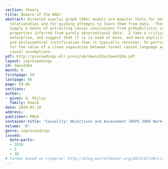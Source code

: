 ```yaml
---
section: theory
title: Beware of the DAG!
abstract: Directed acyclic graph (DAG) models are popular tools for describing causal
  relationships and for guiding attempts to learn them from data.  They appear to
  supply a means of extracting causal conclusions from probabilistic conditional independence
  properties inferred from purely observational data.  I take a critical look at  this
  enterprise, and suggest that it is in need of more, and more explicit, methodological
  and philosophical justification than it typically receives. In particular, I argue
  for the value of a clean separation between formal causal language and intuitive
  causal assumptions.
pdf: http://proceedings.mlr.press/v6/dawid10a/dawid10a.pdf
layout: inproceedings
id: dawid10a
month: 0
firstpage: 59
lastpage: 86
page: 59-86
sections: 
author:
- given: A. Philip
  family: Dawid
date: 2010-02-18
address: 
publisher: PMLR
container-title: 'Causality: Objectives and Assessment (NIPS 2008 Workshop)'
volume: '6'
genre: inproceedings
issued:
  date-parts:
  - 2010
  - 2
  - 18
# Format based on citeproc: http://blog.martinfenner.org/2013/07/30/citeproc-yaml-for-bibliographies/
---
```

